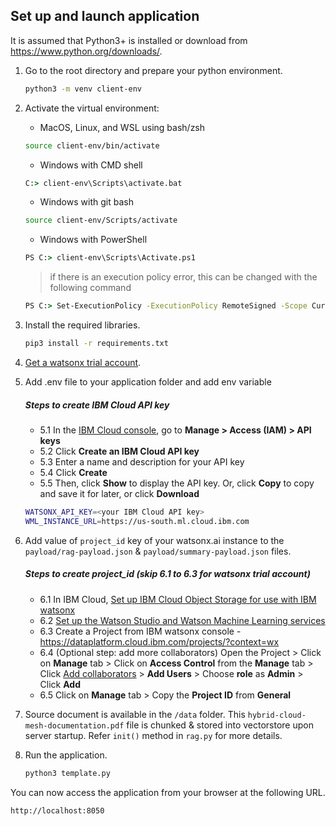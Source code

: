 ## Set up and launch application

It is assumed that Python3+ is installed or download from <https://www.python.org/downloads/>.

1. Go to the root directory and prepare your python environment.

   ```sh
   python3 -m venv client-env
   ```

2. Activate the virtual environment:

   - MacOS, Linux, and WSL using bash/zsh

   ```sh
   source client-env/bin/activate
   ```

   - Windows with CMD shell

   ```cmd
   C:> client-env\Scripts\activate.bat
   ```

   - Windows with git bash

   ```sh
   source client-env/Scripts/activate
   ```

   - Windows with PowerShell

   ```cmd
   PS C:> client-env\Scripts\Activate.ps1
   ```

   > if there is an execution policy error, this can be changed with the following command

   ```cmd
   PS C:> Set-ExecutionPolicy -ExecutionPolicy RemoteSigned -Scope CurrentUser
   ```

3. Install the required libraries.

   ```sh
   pip3 install -r requirements.txt
   ```

4. [Get a watsonx trial account](https://dataplatform.cloud.ibm.com/registration/stepone?context=wx).
5. Add .env file to your application folder and add env variable

   ##### Steps to create IBM Cloud API key

   - 5.1 In the [IBM Cloud console](https://cloud.ibm.com/), go to **Manage > Access (IAM) > API keys**
   - 5.2 Click **Create an IBM Cloud API key**
   - 5.3 Enter a name and description for your API key
   - 5.4 Click **Create**
   - 5.5 Then, click **Show** to display the API key. Or, click **Copy** to copy and save it for later, or click **Download**

   ```sh
   WATSONX_API_KEY=<your IBM Cloud API key>
   WML_INSTANCE_URL=https://us-south.ml.cloud.ibm.com
   ```

6. Add value of `project_id` key of your watsonx.ai instance to the `payload/rag-payload.json` & `payload/summary-payload.json` files.

   ##### Steps to create project_id (skip 6.1 to 6.3 for watsonx trial account)

   - 6.1 In IBM Cloud, [Set up IBM Cloud Object Storage for use with IBM watsonx](https://dataplatform.cloud.ibm.com/docs/content/wsj/console/wdp_admin_cos.html?context=wx&audience=wdp)
   - 6.2 [Set up the Watson Studio and Watson Machine Learning services](https://dataplatform.cloud.ibm.com/docs/content/wsj/getting-started/set-up-ws.html?context=wx&audience=wdp)
   - 6.3 Create a Project from IBM watsonx console - https://dataplatform.cloud.ibm.com/projects/?context=wx
   - 6.4 (Optional step: add more collaborators) Open the Project > Click on **Manage** tab > Click on **Access Control** from the **Manage** tab > Click [Add collaborators](https://dataplatform.cloud.ibm.com/docs/content/wsj/getting-started/collaborate.html?context=wx&audience=wdp#add-collaborators) > **Add Users** > Choose **role** as **Admin** > Click **Add**
   - 6.5 Click on **Manage** tab > Copy the **Project ID** from **General**

7. Source document is available in the `/data` folder. This `hybrid-cloud-mesh-documentation.pdf` file is chunked & stored into vectorstore upon server startup. Refer `init()` method in `rag.py` for more details.

8. Run the application.

   ```sh
   python3 template.py
   ```

You can now access the application from your browser at the following URL.

```url
http://localhost:8050
```
